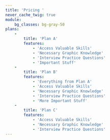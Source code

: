 ```yaml
---
title: 'Pricing '
never_cache_twig: true
module:
    bg_classes: bg-gray-50
plans:
    -
        title: 'Plan A'
        features:
            - 'Access Valuable Skills'
            - 'Necessary Graphic Knowledge'
            - 'Interview Practice Questions'
            - 'Important Stuff'
    -
        title: 'Plan B'
        features:
            - 'Everything from Plan A'
            - 'Access Valuable Skills'
            - 'Necessary Graphic Knowledge'
            - 'Interview Practice Questions'
            - 'More Important Stuff'
    -
        title: 'Plan C'
        features:
            - 'Access Valuable Skills'
            - 'Necessary Graphic Knowledge'
            - 'Interview Practice Questions'
---
```


